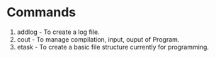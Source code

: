 # Commands
1. addlog - To create a log file.
2. cout - To manage compilation, input, ouput of Program.
3. etask - To create a basic file structure currently for programming. 
